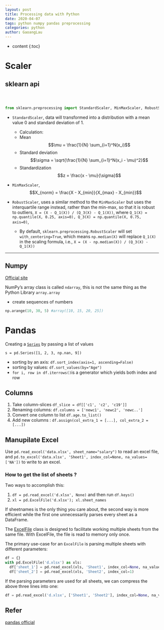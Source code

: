 ```yaml
---
layout: post
title: Processing data with Python
date: 2020-04-07
tags: python numpy pandas preprocessing
categories: python
author: GaoangLau
---
```

* content
{:toc}


# Scaler 
## sklearn api
```python



from sklearn.preprocessing import StandardScaler, MinMaxScaler, RobustScaler, MaxAbsScaler
```
* `StandardScaler`, data will transformed into a distribution with a mean value 0 and standard deviation of 1.
  * Calculation:
  * Mean $$\mu = \frac{1}{N} \sum_{i=1}^N(x_i)$$
  * Standard deviation $$\sigma = \sqrt{\frac{1}{N} \sum_{i=1}^N(x_i - \mu)^2}$$
  * Standardization $$z = \frac{x - \mu}{\sigma}$$

* `MinMaxScaler`, $$X_{norm} = \frac{X - X_{min}}{X_{max} - X_{min}}$$

* `RobustScaler`, uses a similar method to the `MinMaxScaler` but uses the interquartile range instead, rather than the min-max, so that it is robust to outliers, `X = (X - Q_1(X)) / (Q_3(X) - Q_1(X))`, where `Q_1(X) = np.quantile(X, 0.25, axis=0), Q_3(X) = np.quantile(X, 0.75, axis=0)`, 
  * By default, `sklearn.preprocessing.RobustScaler` will set `with_centering=True`, which means `np.median(X)` will replace `Q_1(X)` in the scaling formula, i.e., `X = (X - np.median(X)) / (Q_3(X) - Q_1(X))`

--- 

## Numpy 

[Official site](https://numpy.org/)

NumPy’s array class is called `ndarray`, this is not the same thing as the Python Library `array.array` 

*  create sequences of numbers

```python 
np.arange(10, 30, 5) #array([10, 15, 20, 25])
```




# Pandas

Creating a [`Series`](https://pandas.pydata.org/docs/reference/api/pandas.Series.html#pandas.Series) by passing a list of values

```pyth
s = pd.Series([1, 2, 3, np.nan, 9])
```

* sorting by an axis: `df.sort_index(axis=1, ascending=False)`
* sorting by values: `df.sort_values(by="Age")`
* `for i, row in df.iterrows()`is a generator which yields both index and row 



## Columns

1. Take column-slices `df_slice = df[['c1', 'c2', 'c19']]`
2. Renaming columns: `df.columns = ['newc1', 'newc2', 'newc..']`
3. Convert one column to list `df.age.to_list()`
4. Add new columns : `df.assign(col_extra_1 = [...], col_extra_2 = [...])`



## Manupilate Excel

Use `pd.read_excel('data.xlsx', sheet_name="salary")` to read an excel file, and `pd.to_excel('data.xlsx', 'Sheet1', index_col=None, na_values=['NA'])` to write to an excel. 

### How to get the list of sheets ?

Two ways to accomplish this: 

1. `df = pd.read_excel('d.xlsx', None)` and then run `df.keys()`
2. `xl = pd.ExcelFile('d.xlsx'); xl.sheet_names`

If sheetnames is the only thing you care about, the second way is more efficient while the first one unnecessarily parses every sheet as a DataFrame. 

The [ExcelFile](https://pandas.pydata.org/pandas-docs/dev/user_guide/io.html)  class is designed to facilitate working multiple sheets from the same file. With ExcelFile, the file is read to memory only once. 

The primary use-case for an `ExcelFile` is parsing multiple sheets with different parameters:

```python
df = {}
with pd.ExcelFile('d.xlsx') as xls:
  df['sheet_1'] = pd.read_excel(xls, 'Sheet1', index_col=None, na_values=['NA'])
  df['sheet_2'] = pd.read_excel(xls, 'Sheet2', index_col=1)
```

If the parsing parameters are used for all sheets, we can compress the above three lines into one:

```python
df = pd.read_excel('d.xlsx', ['Sheet1', 'Sheet2'], index_col=None, na_values=['NA'])
```



## Refer 

[pandas official](https://pandas.pydata.org/pandas-docs/stable/getting_started/10min.html)

